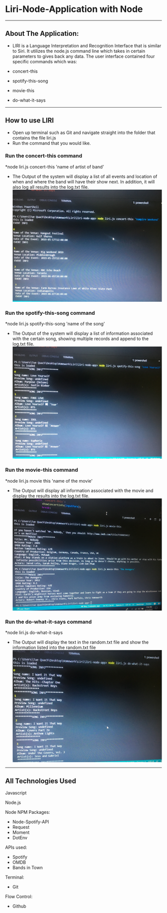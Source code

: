 # Liri-Node-Application with Node
*******************************************************************************
## About The Application: 
- LIRI is a Language Interpretation and Recognition Interface that is similar to Siri. It utilizes the node.js command line which takes in certain parameters to gives back any data. The user interface contained four specific commands which was:

- concert-this
- spotify-this-song
- movie-this
- do-what-it-says
*******************************************************************************
## How to use LIRI
- Open up terminal such as Git and navigate straight into the folder that contains the file liri.js 
- Run the command that you would like.

### Run the concert-this command
*node liri.js concert-this 'name of artist of band'
 - The Output of the system will display a list of all events and location of when and where the band will have their show next. In addition, it will also log all results into the log.txt file.
 ![alt text](https://github.com/tuequach/liri-node-app/blob/master/Images%20from%20Application%20Working/concert-this.jpeg)

### Run the spotify-this-song command
*node liri.js spotify-this-song 'name of the song'
- The Output of the system will display a list of information associated with the certain song, showing multiple records and append to the log.txt file.
![alt text](https://github.com/tuequach/liri-node-app/blob/master/Images%20from%20Application%20Working/spotify-this-song.jpeg)

### Run the movie-this command
*node liri.js movie this 'name of the movie'
- The Output will display all information associated with the movie and display the results into the log.txt file.
![alt text](https://github.com/tuequach/liri-node-app/blob/master/Images%20from%20Application%20Working/movie-this.jpeg)

### Run the do-what-it-says command
*node liri.js do-what-it-says
- The Output will display the text in the random.txt file and show the information listed into the random.txt file 
![alt text](https://github.com/tuequach/liri-node-app/blob/master/Images%20from%20Application%20Working/Do-what-it-say.jpeg)

*******************************************************************************

## All Technologies Used

Javascript

Node.js

Node NPM Packages: 
- Node-Spotify-API
- Request
- Moment
- DotEnv

APIs used: 
- Spotify
- OMDB
- Bands in Town

Terminal: 
- Git

Flow Control:
- Github 
